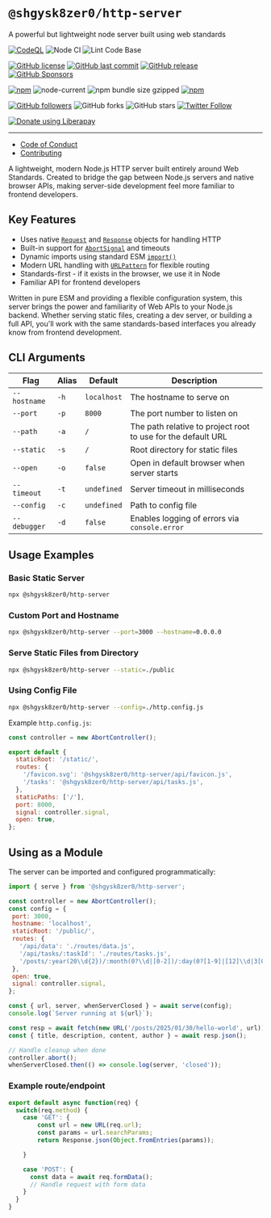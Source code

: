 # `@shgysk8zer0/http-server`

A powerful but lightweight node server built using web standards

[![CodeQL](https://github.com/shgysk8zer0/http-server/actions/workflows/codeql-analysis.yml/badge.svg)](https://github.com/shgysk8zer0/http-server/actions/workflows/codeql-analysis.yml)
![Node CI](https://github.com/shgysk8zer0/http-server/workflows/Node%20CI/badge.svg)
![Lint Code Base](https://github.com/shgysk8zer0/http-server/workflows/Lint%20Code%20Base/badge.svg)

[![GitHub license](https://img.shields.io/github/license/shgysk8zer0/http-server.svg)](https://github.com/@shgysk8zer0/http-server/blob/master/LICENSE)
[![GitHub last commit](https://img.shields.io/github/last-commit/shgysk8zer0/http-server.svg)](https://github.com/@shgysk8zer0/http-server/commits/master)
[![GitHub release](https://img.shields.io/github/release/shgysk8zer0/http-server?logo=github)](https://github.com/@shgysk8zer0/http-server/releases)
[![GitHub Sponsors](https://img.shields.io/github/sponsors/shgysk8zer0?logo=github)](https://github.com/sponsors/shgysk8zer0)

[![npm](https://img.shields.io/npm/v/@shgysk8zer0/http-server)](https://www.npmjs.com/package/@shgysk8zer0/http-server)
![node-current](https://img.shields.io/node/v/@shgysk8zer0/http-server)
![npm bundle size gzipped](https://img.shields.io/bundlephobia/minzip/@shgysk8zer0/http-server)
[![npm](https://img.shields.io/npm/dw/@shgysk8zer0/http-server?logo=npm)](https://www.npmjs.com/package/@shgysk8zer0/http-server)

[![GitHub followers](https://img.shields.io/github/followers/shgysk8zer0.svg?style=social)](https://github.com/shgysk8zer0)
![GitHub forks](https://img.shields.io/github/forks/shgysk8zer0/http-server.svg?style=social)
![GitHub stars](https://img.shields.io/github/stars/shgysk8zer0/http-server.svg?style=social)
[![Twitter Follow](https://img.shields.io/twitter/follow/shgysk8zer0.svg?style=social)](https://twitter.com/shgysk8zer0)

[![Donate using Liberapay](https://img.shields.io/liberapay/receives/shgysk8zer0.svg?logo=liberapay)](https://liberapay.com/shgysk8zer0/donate "Donate using Liberapay")
- - -

- [Code of Conduct](./.github/CODE_OF_CONDUCT.md)
- [Contributing](./.github/CONTRIBUTING.md)
<!-- - [Security Policy](./.github/SECURITY.md) -->
A lightweight, modern Node.js HTTP server built entirely around Web Standards. Created to bridge the gap between Node.js servers and native browser APIs, making server-side development feel more familiar to frontend developers.

## Key Features
- Uses native [`Request`](https://developer.mozilla.org/en-US/docs/Web/API/Request) and [`Response`](https://developer.mozilla.org/en-US/docs/Web/API/Response) objects for handling HTTP
- Built-in support for [`AbortSignal`](https://developer.mozilla.org/en-US/docs/Web/API/AbortSignal) and timeouts
- Dynamic imports using standard ESM [`import()`](https://developer.mozilla.org/en-US/docs/Web/JavaScript/Reference/Operators/import)
- Modern URL handling with [`URLPattern`](https://developer.mozilla.org/en-US/docs/Web/API/URLPattern) for flexible routing
- Standards-first - if it exists in the browser, we use it in Node
- Familiar API for frontend developers

Written in pure ESM and providing a flexible configuration system, this server brings the power and familiarity of Web APIs to your Node.js backend. Whether serving static files, creating a dev server, or building a full API, you'll work with the same standards-based interfaces you already know from frontend development.

## CLI Arguments

| Flag | Alias | Default | Description |
|------|--------|---------|-------------|
| `--hostname` | `-h` | `localhost` | The hostname to serve on |
| `--port` | `-p` | `8000` | The port number to listen on |
| `--path` | `-a` | `/` | The path relative to project root to use for the default URL |
| `--static` | `-s` | `/` | Root directory for static files |
| `--open` | `-o` | `false` | Open in default browser when server starts |
| `--timeout` | `-t` | `undefined` | Server timeout in milliseconds |
| `--config` | `-c` | `undefined` | Path to config file |
| `--debugger` | `-d` | `false` | Enables logging of errors via `console.error` |

## Usage Examples

### Basic Static Server
```bash
npx @shgysk8zer0/http-server
```

### Custom Port and Hostname
```bash
npx @shgysk8zer0/http-server --port=3000 --hostname=0.0.0.0
```

### Serve Static Files from Directory
```bash
npx @shgysk8zer0/http-server --static=./public
```

### Using Config File
```bash
npx @shgysk8zer0/http-server --config=./http.config.js
```

Example `http.config.js`:
```js
const controller = new AbortController();

export default {
  staticRoot: '/static/',
  routes: {
    '/favicon.svg': '@shgysk8zer0/http-server/api/favicon.js',
    '/tasks': '@shgysk8zer0/http-server/api/tasks.js',
  },
  staticPaths: ['/'],
  port: 8000,
  signal: controller.signal,
  open: true,
};
```

## Using as a Module
The server can be imported and configured programmatically:

```js
import { serve } from '@shgysk8zer0/http-server';

const controller = new AbortController();
const config = {
 port: 3000,
 hostname: 'localhost',
 staticRoot: '/public/',
 routes: {
   '/api/data': './routes/data.js',
   '/api/tasks/:taskId': './routes/tasks.js',
   '/posts/:year(20\\d{2})/:month(0?\\d|[0-2])/:day(0?[1-9]|[12]\\d|3[01])/:post([a-z0-9\-]+[a-z0-9])': '/js/routes/posts.js',
 },
 open: true,
 signal: controller.signal,
};

const { url, server, whenServerClosed } = await serve(config);
console.log(`Server running at ${url}`);

const resp = await fetch(new URL('/posts/2025/01/30/hello-world', url));
const { title, description, content, author } = await resp.json();

// Handle cleanup when done
controller.abort();
whenServerClosed.then(() => console.log(server, 'closed'));
```

### Example route/endpoint

```js
export default async function(req) {
  switch(req.method) {
    case 'GET': {
        const url = new URL(req.url);
        const params = url.searchParams;
        return Response.json(Object.fromEntries(params));

    }

    case 'POST': {
      const data = await req.formData();
      // Handle request with form data
    }
  }
}
```
